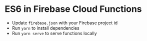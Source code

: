 # ES6 in Firebase Cloud Functions

- Update `firebase.json` with your Firebase project id
- Run `yarn` to install dependencies
- Run `yarn serve` to serve functions locally

